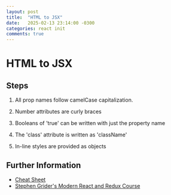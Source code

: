 ```yaml
---
layout: post
title:  "HTML to JSX"
date:   2025-02-13 23:14:00 -0300
categories: react init
comments: true
---
```


# HTML to JSX

## Steps

1. All prop names follow camelCase capitalization.

2. Number attributes are curly braces

3. Booleans of 'true' can be written with just the property name

4. The 'class' attribute is written as 'className'

5. In-line styles are provided as objects

## Further Information

* [Cheat Sheet](https://jsx-notes.vercel.app/)
* [Stephen Grider's Modern React and Redux Course](https://www.udemy.com/course/react-redux)

